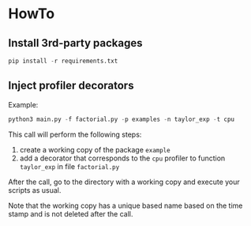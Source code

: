 # HowTo
## Install 3rd-party packages
```python
pip install -r requirements.txt
```

## Inject profiler decorators
Example:
```python
python3 main.py -f factorial.py -p examples -n taylor_exp -t cpu
```
This call will perform the following steps:
1. create a working copy of the package `example`
2. add a decorator that corresponds to the `cpu` profiler to function 
`taylor_exp` in file `factorial.py` 

After the call, go to the directory with a working copy and execute your scripts 
as usual.  

Note that the working copy has a unique based name based on the time stamp and 
is not deleted after the call.